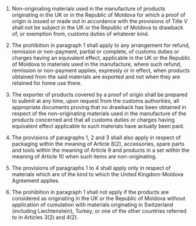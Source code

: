1.	Non-originating materials used in the manufacture of products originating in the UK or in the Republic of Moldova for which a proof of origin is issued or made out in accordance with the provisions of Title V shall not be subject in the UK or the Republic of Moldova to drawback of, or exemption from, customs duties of whatever kind.

2.	The prohibition in paragraph 1 shall apply to any arrangement for refund, remission or non-payment, partial or complete, of customs duties or charges having an equivalent effect, applicable in the UK or the Republic of Moldova to materials used in the manufacture, where such refund, remission or non-payment applies, expressly or in effect, when products obtained from the said materials are exported and not when they are retained for home use there.

3.	The exporter of products covered by a proof of origin shall be prepared to submit at any time, upon request from the customs authorities, all appropriate documents proving that no drawback has been obtained in respect of the non-originating materials used in the manufacture of the products concerned and that all customs duties or charges having equivalent effect applicable to such materials have actually been paid.

4.	The provisions of paragraphs 1, 2 and 3 shall also apply in respect of packaging within the meaning of Article 8(2), accessories, spare parts and tools within the meaning of Article 9 and products in a set within the meaning of Article 10 when such items are non-originating.

5.	The provisions of paragraphs 1 to 4 shall apply only in respect of materials which are of the kind to which the United Kingdom-Moldova Agreement applies.

6.	The prohibition in paragraph 1 shall not apply if the products are considered as originating in the UK or the Republic of Moldova without application of cumulation with materials originating in Switzerland (including Liechtenstein), Turkey, or one of the other countries referred to in Articles 3(2) and 4(2).
